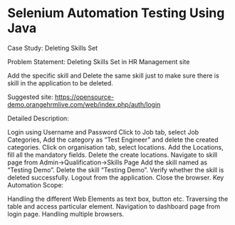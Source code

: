 # Selenium Automation Testing Using Java
Case Study: Deleting Skills Set 

Problem Statement:  Deleting Skills Set in HR Management site

Add the specific skill and Delete the same skill just to make sure there is skill in the application to be deleted. 

Suggested site:   https://opensource-demo.orangehrmlive.com/web/index.php/auth/login

Detailed Description:  

Login using Username and Password
Click to Job tab, select Job Categories, Add the category as “Test Engineer” and delete the created categories.
Click on organisation tab, select locations.
Add the Locations, fill all the mandatory fields.
Delete the create locations.
Navigate to skill page from Admin->Qualification->Skills Page
Add the skill named as “Testing Demo”.
Delete the skill “Testing Demo”.
Verify whether the skill is deleted successfully.
Logout from the application.
Close the browser.
Key Automation Scope: 

Handling the different Web Elements as text box, button etc.
Traversing the table and access particular element.
Navigation to dashboard page from login page.
Handling multiple browsers.
